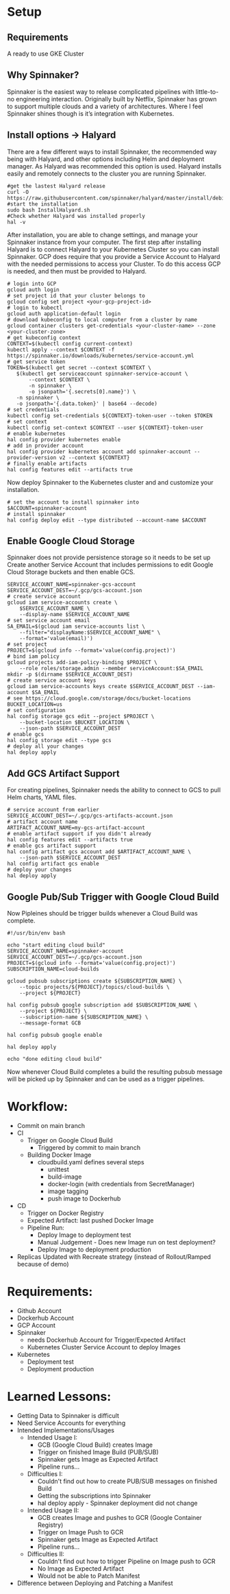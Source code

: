 # Setup 

## Requirements
A ready to use GKE Cluster

## Why Spinnaker?
Spinnaker is the easiest way to release complicated pipelines with little-to-no engineering interaction. Originally built by Netflix, Spinnaker has grown to support multiple clouds and a variety of architectures. Where I feel Spinnaker shines though is it’s integration with Kubernetes.

## Install options -> Halyard
There are a few different ways to install Spinnaker, the recommended way being with Halyard, and other options including Helm and deployment manager.
As Halyard was recommended this option is used. Halyard installs easily and remotely connects to the cluster you are running Spinnaker.
```
#get the lastest Halyard release
curl -O https://raw.githubusercontent.com/spinnaker/halyard/master/install/debian/InstallHalyard.sh
#start the installation
sudo bash InstallHalyard.sh
#Check whether Halyard was installed properly
hal -v
```
After installation, you are able to change settings, and manage your Spinnaker instance from your computer.
The first step after installing Halyard is to connect Halyard to your Kubernetes Cluster so you can install Spinnaker. GCP does require that you provide a Service Account to Halyard with the needed permissions to access your Cluster. To do this access GCP is needed,  and then must be provided to Halyard. 

```
# login into GCP
gcloud auth login
# set project id that your cluster belongs to
gcloud config set project <your-gcp-project-id>
# login to kubectl
gcloud auth application-default login
# download kubeconfig to local computer from a cluster by name
gcloud container clusters get-credentials <your-cluster-name> --zone <your-cluster-zone>
# get kubeconfig context
CONTEXT=$(kubectl config current-context)
kubectl apply --context $CONTEXT -f https://spinnaker.io/downloads/kubernetes/service-account.yml
# get service token
TOKEN=$(kubectl get secret --context $CONTEXT \
   $(kubectl get serviceaccount spinnaker-service-account \
       --context $CONTEXT \
       -n spinnaker \
       -o jsonpath='{.secrets[0].name}') \
   -n spinnaker \
   -o jsonpath='{.data.token}' | base64 --decode)
# set credentials
kubectl config set-credentials ${CONTEXT}-token-user --token $TOKEN
# set context
kubectl config set-context $CONTEXT --user ${CONTEXT}-token-user
# enable kubernetes
hal config provider kubernetes enable
# add in provider account
hal config provider kubernetes account add spinnaker-account --provider-version v2 --context ${CONTEXT}
# finally enable artifacts
hal config features edit --artifacts true
```  
  
Now deploy Spinnaker to the Kubernetes cluster and and customize your installation.
```
# set the account to install spinnaker into
$ACCOUNT=spinnaker-account
# install spinnaker
hal config deploy edit --type distributed --account-name $ACCOUNT
```
  
## Enable Google Cloud Storage  
Spinnaker does not provide persistence storage so it needs to be set up
Create another Service Account that includes permissions to edit Google Cloud Storage buckets and then enable GCS.

```
SERVICE_ACCOUNT_NAME=spinnaker-gcs-account
SERVICE_ACCOUNT_DEST=~/.gcp/gcs-account.json
# create service account
gcloud iam service-accounts create \
    $SERVICE_ACCOUNT_NAME \
    --display-name $SERVICE_ACCOUNT_NAME
# set service account email
SA_EMAIL=$(gcloud iam service-accounts list \
    --filter="displayName:$SERVICE_ACCOUNT_NAME" \
    --format='value(email)')
# set project
PROJECT=$(gcloud info --format='value(config.project)')
# bind iam policy
gcloud projects add-iam-policy-binding $PROJECT \
    --role roles/storage.admin --member serviceAccount:$SA_EMAIL
mkdir -p $(dirname $SERVICE_ACCOUNT_DEST)
# create service account keys
gcloud iam service-accounts keys create $SERVICE_ACCOUNT_DEST --iam-account $SA_EMAIL
# see https://cloud.google.com/storage/docs/bucket-locations
BUCKET_LOCATION=us
# set configuration
hal config storage gcs edit --project $PROJECT \
    --bucket-location $BUCKET_LOCATION \
    --json-path $SERVICE_ACCOUNT_DEST
# enable gcs
hal config storage edit --type gcs
# deploy all your changes
hal deploy apply
```
 
## Add GCS Artifact Support
For creating pipelines, Spinnaker needs the ability to connect to GCS to pull Helm charts, YAML files.
```
# service account from earlier
SERVICE_ACCOUNT_DEST=~/.gcp/gcs-artifacts-account.json
# artifact account name
ARTIFACT_ACCOUNT_NAME=my-gcs-artifact-account
# enable artifact support if you didn't already
hal config features edit --artifacts true
# enable gcs artifact support
hal config artifact gcs account add $ARTIFACT_ACCOUNT_NAME \
    --json-path $SERVICE_ACCOUNT_DEST
hal config artifact gcs enable
# deploy your changes
hal deploy apply
```
  
## Google Pub/Sub Trigger with Google Cloud Build  
Now Pipleines should be trigger builds whenever a Cloud Build was complete.
```
#!/usr/bin/env bash

echo "start editing cloud build"
SERVICE_ACCOUNT_NAME=spinnaker-account
SERVICE_ACCOUNT_DEST=~/.gcp/gcs-account.json
PROJECT=$(gcloud info --format='value(config.project)')
SUBSCRIPTION_NAME=cloud-builds

gcloud pubsub subscriptions create ${SUBSCRIPTION_NAME} \
    --topic projects/${PROJECT}/topics/cloud-builds \
    --project ${PROJECT}

hal config pubsub google subscription add $SUBSCRIPTION_NAME \
    --project ${PROJECT} \
    --subscription-name ${SUBSCRIPTION_NAME} \
    --message-format GCB

hal config pubsub google enable

hal deploy apply

echo "done editing cloud build"
 ``` 
  
Now whenever Cloud Build completes a build the resulting pubsub message will be picked up by Spinnaker and can be used as a trigger pipelines.
  
# Workflow:
- Commit on main branch 
- CI
  - Trigger on Google Cloud Build 
    - Triggered by commit to main branch
  - Building Docker Image
    - cloudbuild.yaml defines several steps
      - unittest
      - build-image
      - docker-login (with credentials from SecretManager)
      - image tagging
      - push image to Dockerhub
- CD
  - Trigger on Docker Registry
  - Expected Artifact: last pushed Docker Image
  - Pipeline Run:
    - Deploy Image to deployment test
    - Manual Judgement - Does new Image run on test deployment?
    - Deploy Image to deployment production
- Replicas Updated with Recreate strategy 
  (instead of Rollout/Ramped because of demo)

# Requirements:
- Github Account
- Dockerhub Account
- GCP Account
- Spinnaker
  - needs Dockerhub Account for Trigger/Expected Artifact
  - Kubernetes Cluster Service Account to deploy Images
- Kubernetes
  - Deployment test
  - Deployment production
    

# Learned Lessons: 
- Getting Data to Spinnaker is difficult
- Need Service Accounts for everything
- Intended Implementations/Usages
  - Intended Usage I: 
    - GCB (Google Cloud Build) creates Image
    - Trigger on finished Image Build (PUB/SUB)
    - Spinnaker gets Image as Expected Artifact
    - Pipeline runs...
  - Difficulties I:
    - Couldn't find out how to create PUB/SUB messages on finished Build
    - Getting the subscriptions into Spinnaker
    - hal deploy apply - Spinnaker deployment did not change
  - Intended Usage II: 
    - GCB creates Image and pushes to GCR (Google Container Registry)
    - Trigger on Image Push to GCR
    - Spinnaker gets Image as Expected Artifact
    - Pipeline runs...
  - Difficulties II:
    - Couldn't find out how to trigger Pipeline on Image push to GCR
    - No Image as Expected Artifact
    - Would not be able to Patch Manifest
- Difference between Deploying and Patching a Manifest
